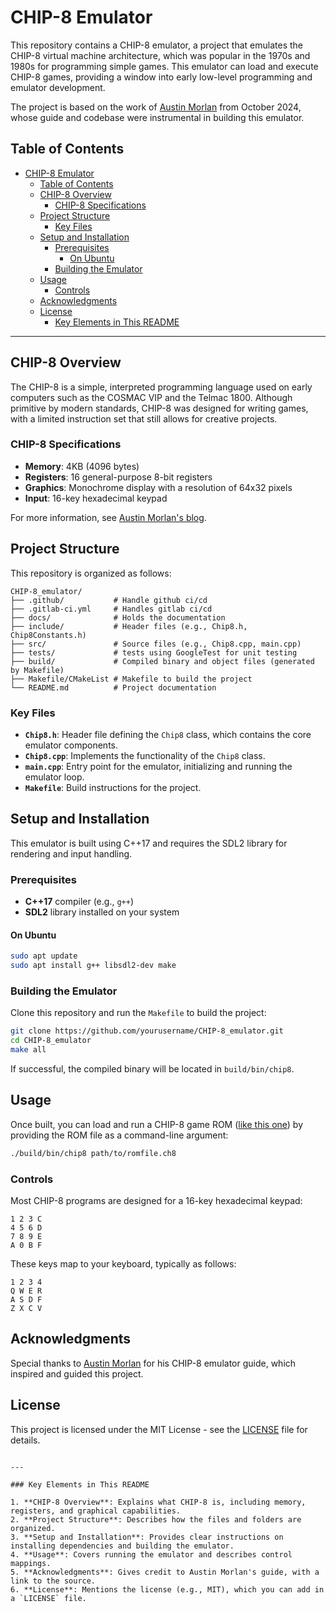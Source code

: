 # CHIP-8 Emulator

This repository contains a CHIP-8 emulator, a project that emulates the CHIP-8 virtual machine architecture, which was popular in the 1970s and 1980s for programming simple games. This emulator can load and execute CHIP-8 games, providing a window into early low-level programming and emulator development.

The project is based on the work of [Austin Morlan](https://austinmorlan.com/posts/chip8_emulator/) from October 2024, whose guide and codebase were instrumental in building this emulator.

## Table of Contents
- [CHIP-8 Emulator](#chip-8-emulator)
  - [Table of Contents](#table-of-contents)
  - [CHIP-8 Overview](#chip-8-overview)
    - [CHIP-8 Specifications](#chip-8-specifications)
  - [Project Structure](#project-structure)
    - [Key Files](#key-files)
  - [Setup and Installation](#setup-and-installation)
    - [Prerequisites](#prerequisites)
      - [On Ubuntu](#on-ubuntu)
    - [Building the Emulator](#building-the-emulator)
  - [Usage](#usage)
    - [Controls](#controls)
  - [Acknowledgments](#acknowledgments)
  - [License](#license)
    - [Key Elements in This README](#key-elements-in-this-readme)

---

## CHIP-8 Overview
The CHIP-8 is a simple, interpreted programming language used on early computers such as the COSMAC VIP and the Telmac 1800. Although primitive by modern standards, CHIP-8 was designed for writing games, with a limited instruction set that still allows for creative projects.

### CHIP-8 Specifications
- **Memory**: 4KB (4096 bytes)
- **Registers**: 16 general-purpose 8-bit registers
- **Graphics**: Monochrome display with a resolution of 64x32 pixels
- **Input**: 16-key hexadecimal keypad

For more information, see [Austin Morlan's blog](https://austinmorlan.com/posts/chip8_emulator/).

## Project Structure
This repository is organized as follows:

```plaintext
CHIP-8_emulator/
├── .github/           # Handle github ci/cd
├── .gitlab-ci.yml     # Handles gitlab ci/cd
├── docs/              # Holds the documentation
├── include/           # Header files (e.g., Chip8.h, Chip8Constants.h)
├── src/               # Source files (e.g., Chip8.cpp, main.cpp)
├── tests/             # tests using GoogleTest for unit testing
├── build/             # Compiled binary and object files (generated by Makefile)
├── Makefile/CMakeList # Makefile to build the project
└── README.md          # Project documentation
```

### Key Files
- **`Chip8.h`**: Header file defining the `Chip8` class, which contains the core emulator components.
- **`Chip8.cpp`**: Implements the functionality of the `Chip8` class.
- **`main.cpp`**: Entry point for the emulator, initializing and running the emulator loop.
- **`Makefile`**: Build instructions for the project.

## Setup and Installation
This emulator is built using C++17 and requires the SDL2 library for rendering and input handling.

### Prerequisites
- **C++17** compiler (e.g., `g++`)
- **SDL2** library installed on your system

#### On Ubuntu
```bash
sudo apt update
sudo apt install g++ libsdl2-dev make
```

### Building the Emulator
Clone this repository and run the `Makefile` to build the project:

```bash
git clone https://github.com/yourusername/CHIP-8_emulator.git
cd CHIP-8_emulator
make all
```

If successful, the compiled binary will be located in `build/bin/chip8`.

## Usage
Once built, you can load and run a CHIP-8 game ROM ([like this one](https://github.com/corax89/chip8-test-rom)) by providing the ROM file as a command-line argument:

```bash
./build/bin/chip8 path/to/romfile.ch8
```

### Controls
Most CHIP-8 programs are designed for a 16-key hexadecimal keypad:
```
1 2 3 C
4 5 6 D
7 8 9 E
A 0 B F
```

These keys map to your keyboard, typically as follows:
```
1 2 3 4
Q W E R
A S D F
Z X C V
```

## Acknowledgments
Special thanks to [Austin Morlan](https://austinmorlan.com/posts/chip8_emulator/) for his CHIP-8 emulator guide, which inspired and guided this project.

## License
This project is licensed under the MIT License - see the [LICENSE](LICENSE) file for details.
```

---

### Key Elements in This README

1. **CHIP-8 Overview**: Explains what CHIP-8 is, including memory, registers, and graphical capabilities.
2. **Project Structure**: Describes how the files and folders are organized.
3. **Setup and Installation**: Provides clear instructions on installing dependencies and building the emulator.
4. **Usage**: Covers running the emulator and describes control mappings.
5. **Acknowledgments**: Gives credit to Austin Morlan's guide, with a link to the source.
6. **License**: Mentions the license (e.g., MIT), which you can add in a `LICENSE` file.